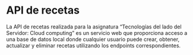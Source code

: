 # API de recetas
La API de recetas realizada para la asignatura “Tecnologías del lado del Servidor: Cloud computing” es un servicio web que proporciona acceso a una base de datos local donde cualquier usuario puede crear, obtener, actualizar y eliminar recetas utilizando los endpoints correspondientes.
